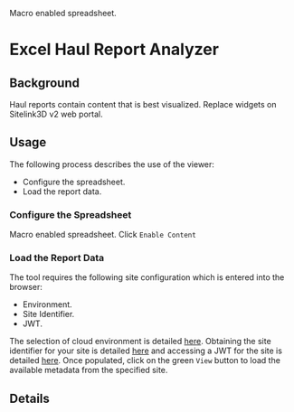 
Macro enabled spreadsheet.

# Excel Haul Report Analyzer

## Background
Haul reports contain content that is best visualized. Replace widgets on Sitelink3D v2 web portal.

## Usage
The following process describes the use of the viewer:

- Configure the spreadsheet.
- Load the report data.

### Configure the Spreadsheet
Macro enabled spreadsheet. Click ```Enable Content```

### Load the Report Data
The tool requires the following site configuration which is entered into the browser:

- Environment.
- Site Identifier.
- JWT.

The selection of cloud environment is detailed [here](https://github.com/Sitelink3D-v2-Developer/sitelink3dv2-examples#select-a-cloud-environment). Obtaining the site identifier for your site is detailed [here](https://github.com/Sitelink3D-v2-Developer/sitelink3dv2-examples#site-identifier) and accessing a JWT for the site is detailed [here](https://github.com/Sitelink3D-v2-Developer/sitelink3dv2-examples#jwt). Once populated, click on the green ```View``` button to load the available metadata from the specified site.



## Details

